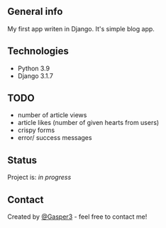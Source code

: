 ## General info
My first app writen in Django. It's simple blog app.

## Technologies
* Python 3.9
* Django 3.1.7

## TODO
* number of article views
* article likes (number of given hearts from users)
* crispy forms
* error/ success messages

## Status
Project is: _in progress_

## Contact
Created by [@Gasper3](https://github.com/Gasper3) - feel free to contact me!
